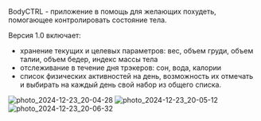BodyCTRL - приложение в помощь для желающих похудеть, помогающее контролировать состояние тела.

Версия 1.0 включает:
- хранение текущих и целевых параметров: вес, объем груди, объем талии, объем бедер, индекс массы тела
- отслеживание в течение дня трэкеров: сон, вода, калории
- список физических активностей на день, возможность их отмечать и выбирать на каждый день свой набор из общего списка.

![photo_2024-12-23_20-04-28](https://github.com/user-attachments/assets/79dd5c84-4f7c-43e1-9139-b572dd53826d)  ![photo_2024-12-23_20-05-12](https://github.com/user-attachments/assets/be456215-0642-40bd-92d4-d8bc0d1acb17) ![photo_2024-12-23_20-06-32](https://github.com/user-attachments/assets/ea90e567-e9e1-4cb1-b935-a67e835d5223)





